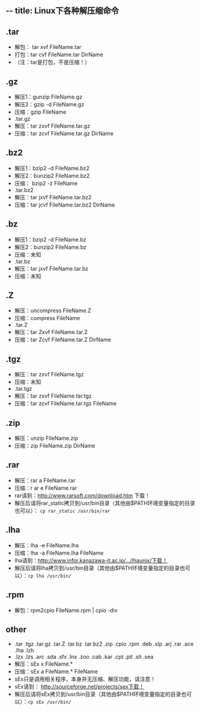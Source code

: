 --
title: Linux下各种解压缩命令
---

## .tar
- 解包： tar xvf FileName.tar
- 打包：tar cvf FileName.tar DirName
- （注：tar是打包，不是压缩！）

## .gz
- 解压1：gunzip FileName.gz
- 解压2：gzip -d FileName.gz
- 压缩：gzip FileName
- .tar.gz
- 解压：tar zxvf FileName.tar.gz
- 压缩：tar zcvf FileName.tar.gz DirName

## .bz2
- 解压1：bzip2 -d FileName.bz2
- 解压2：bunzip2 FileName.bz2
- 压缩： bzip2 -z FileName
- .tar.bz2
- 解压：tar jxvf FileName.tar.bz2
- 压缩：tar jcvf FileName.tar.bz2 DirName

## .bz
- 解压1：bzip2 -d FileName.bz
- 解压2：bunzip2 FileName.bz
- 压缩：未知
- .tar.bz
- 解压：tar jxvf FileName.tar.bz
- 压缩：未知

## .Z
- 解压：uncompress FileName.Z
- 压缩：compress FileName
- .tar.Z
- 解压：tar Zxvf FileName.tar.Z
- 压缩：tar Zcvf FileName.tar.Z DirName

## .tgz
- 解压：tar zxvf FileName.tgz
- 压缩：未知
- .tar.tgz
- 解压：tar zxvf FileName.tar.tgz
- 压缩：tar zcvf FileName.tar.tgz FileName

## .zip
- 解压：unzip FileName.zip
- 压缩：zip FileName.zip DirName

## .rar
- 解压：rar a FileName.rar
- 压缩：r ar e FileName.rar
- rar请到：http://www.rarsoft.com/download.htm 下载！
- 解压后请将rar_static拷贝到/usr/bin目录（其他由$PATH环境变量指定的目录也可以）： `cp rar_static /usr/bin/rar`

## .lha
- 解压：lha -e FileName.lha
- 压缩：lha -a FileName.lha FileName
- lha请到：http://www.infor.kanazawa-it.ac.jp/.../lhaunix/下载！
- 解压后请将lha拷贝到/usr/bin目录（其他由$PATH环境变量指定的目录也可以）：`cp lha /usr/bin/`

## .rpm
- 解包：rpm2cpio FileName.rpm | cpio -div

## other
- .tar .tgz .tar.gz .tar.Z .tar.bz .tar.bz2 .zip .cpio .rpm .deb .slp .arj .rar .ace .lha .lzh
- .lzx .lzs .arc .sda .sfx .lnx .zoo .cab .kar .cpt .pit .sit .sea
- 解压：sEx x FileName.*
- 压缩：sEx a FileName.* FileName
- sEx只是调用相关程序，本身并无压缩、解压功能，请注意！
- sEx请到： http://sourceforge.net/projects/sex下载！
- 解压后请将sEx拷贝到/usr/bin目录（其他由$PATH环境变量指定的目录也可以）：`cp sEx /usr/bin/`
